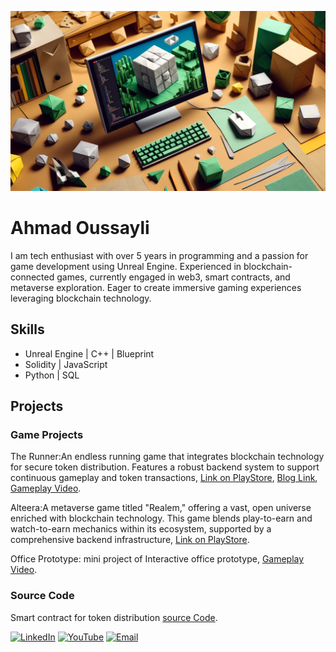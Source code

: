 
![Design and Development](https://github.com/ahmadoussayli/ahmadoussayli/blob/main/Banner.png)

# Ahmad Oussayli
I am tech enthusiast with over 5 years in programming and a passion for game development using Unreal Engine. Experienced in blockchain-connected games, currently engaged in web3, smart contracts, and metaverse exploration. Eager to create immersive gaming experiences leveraging blockchain technology.

## Skills
* Unreal Engine | C++ | Blueprint
* Solidity | JavaScript
* Python | SQL

## Projects
### Game Projects

The Runner:An endless running game that integrates blockchain technology for secure token distribution. Features a robust backend system to support continuous      gameplay and token transactions, [Link on PlayStore](https://play.google.com/store/apps/details?id=com.MarkazStudios.CguRunner), [Blog Link](https://cgu.io/blog/new-play-to-earn-game-the-runner-launches-exclusive-to-cgu-md64n-f7jkr), [Gameplay Video](https://www.youtube.com/watch?v=wXDTyYQ30IU).

Alteera:A metaverse game titled "Realem," offering a vast, open universe enriched with blockchain technology. This game blends play-to-earn and watch-to-earn mechanics within its ecosystem, supported by a comprehensive backend infrastructure, [Link on PlayStore](https://play.google.com/store/apps/details?id=com.CGU.Alterra&hl=en_US&gl=US).

Office Prototype: mini project of Interactive office prototype, [Gameplay Video](https://www.youtube.com/watch?v=QcnNApIW5Ig).

### Source Code
  Smart contract for token distribution [source Code](https://bscscan.com/address/0x5f3321a9fc1fc64c395d163f4f1b17cf65bb638f).

[<img src='https://cdn.jsdelivr.net/npm/simple-icons@3.0.1/icons/linkedin.svg' alt='LinkedIn' height='40'>](https://www.linkedin.com/in/ahmad-oussayli-ab8065230/)
[<img src='https://cdn.jsdelivr.net/npm/simple-icons@3.0.1/icons/youtube.svg' alt='YouTube' height='40'>](https://www.youtube.com/channel/UCzEejP1vdBz6ldQo20M7dVg)
[<img src='https://cdn.jsdelivr.net/npm/simple-icons@3.0.1/icons/google.svg' alt='Email' height='40'>](mailto:oussayli86@gmail.com)

